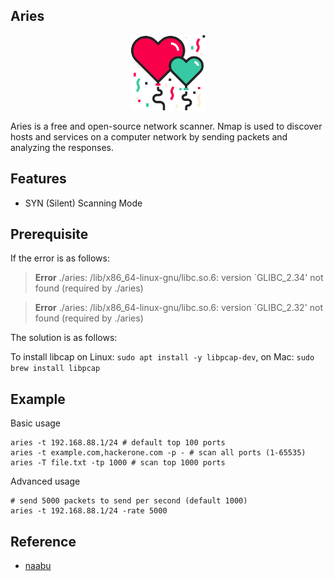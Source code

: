 ## Aries 

<p align="center">
    <img width="120" src="image/aries2.png"/>
<p>

Aries  is a free and open-source network scanner. Nmap is used to discover hosts and services on a computer network by sending packets and analyzing the responses.

## Features
- SYN (Silent) Scanning Mode

## Prerequisite
If the error is as follows:
> **Error** ./aries: /lib/x86_64-linux-gnu/libc.so.6: version `GLIBC_2.34' not found (required by ./aries)

> **Error** ./aries: /lib/x86_64-linux-gnu/libc.so.6: version `GLIBC_2.32' not found (required by ./aries)

The solution is as follows:

To install libcap on Linux: `sudo apt install -y libpcap-dev`, on Mac: `sudo brew install libpcap`

## Example
Basic usage
```
aries -t 192.168.88.1/24 # default top 100 ports
aries -t example.com,hackerone.com -p - # scan all ports (1-65535)
aries -T file.txt -tp 1000 # scan top 1000 ports
```

Advanced usage
```
# send 5000 packets to send per second (default 1000)
aries -t 192.168.88.1/24 -rate 5000 
```

## Reference
- [naabu](https://github.com/projectdiscovery/naabu)